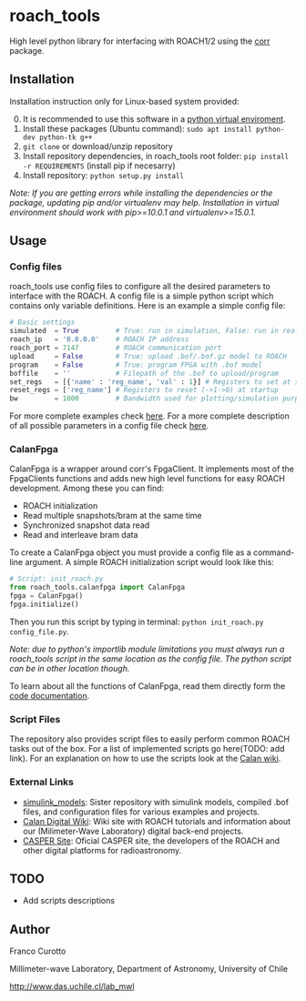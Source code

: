 # roach_tools

High level python library for interfacing with ROACH1/2 using the [corr](https://github.com/ska-sa/corr) package.

## Installation

Installation instruction only for Linux-based system provided:

0. It is recommended to use this software in a [python virtual enviroment](https://virtualenv.pypa.io/en/stable/).
1. Install these packages (Ubuntu command): `sudo apt install python-dev python-tk g++`
2. `git clone` or download/unzip repository
3. Install repository dependencies, in roach_tools root folder: `pip install -r REQUIREMENTS` (install pip if necesarry)
4. Install repository: `python setup.py install`

*Note: If you are getting errors while installing the dependencies or the package, updating pip and/or virtualenv may help. Installation in virtual environment should work with pip>=10.0.1 and virtualenv>=15.0.1.*

## Usage

### Config files

roach_tools use config files to configure all the desired parameters to interface with the ROACH. A config file is a simple python script which contains only variable definitions. Here is an example a simple config file:

```python
# Basic settings
simulated  = True         # True: run in simulation, False: run in real ROACH
roach_ip   = '0.0.0.0'    # ROACH IP address
roach_port = 7147         # ROACH communication port
upload     = False        # True: upload .bof/.bof.gz model to ROACH
program    = False        # True: program FPGA with .bof model
boffile    = ''           # Filepath of the .bof to upload/program
set_regs   = [{'name' : 'reg_name', 'val' : 1}] # Registers to set at startup
reset_regs = ['reg_name'] # Registers to reset (->1->0) at startup
bw         = 1000         # Bandwidth used for plotting/simulation purposes (in MHz)
```
For more complete examples check [here](https://github.com/FrancoCalan/roach_tools/tree/master/examples/config_files). For a more complete description of all possible parameters in a config file check [here](https://github.com/FrancoCalan/roach_tools/wiki/Config-File-Parameters).

### CalanFpga

CalanFpga is a wrapper around corr's FpgaClient. It implements most of the FpgaClients functions and adds new high level functions for easy ROACH development. Among these you can find:

* ROACH initialization
* Read multiple snapshots/bram at the same time
* Synchronized snapshot data read
* Read and interleave bram data

To create a CalanFpga object you must provide a config file as a command-line argument. A simple ROACH initialization script would look like this:

```python
# Script: init_roach.py
from roach_tools.calanfpga import CalanFpga
fpga = CalanFpga()
fpga.initialize()
```

Then you run this script by typing in terminal: `python init_roach.py config_file.py`. 

*Note: due to python's importlib module limitations you must always run a roach_tools script in the same location as the config file. The python script can be in other location though.*

To learn about all the functions of CalanFpga, read them directly form the [code documentation](https://github.com/FrancoCalan/roach_tools/blob/master/src/calanfpga.py).

### Script Files

The repository also provides script files to easily perform common ROACH tasks out of the box. For a list of implemented scripts go here(TODO: add link). For an explanation on how to use the scripts look at the [Calan wiki](https://sites.google.com/site/calandigital/home/tutorials/roach_tools-and-calanfpga).

### External Links
* [simulink_models](https://github.com/FrancoCalan/simulink_models): Sister repository with simulink models, compiled .bof files, and configuration files for various examples and projects.
* [Calan Digital Wiki](https://sites.google.com/site/calandigital/): Wiki site with ROACH tutorials and information about our (Milimeter-Wave Laboratory) digital back-end projects.
* [CASPER Site](https://casper.berkeley.edu/): Oficial CASPER site, the developers of the ROACH and other digital platforms for radioastronomy.

## TODO
* Add scripts descriptions

## Author
Franco Curotto

Millimeter-wave Laboratory, Department of Astronomy, University of Chile

http://www.das.uchile.cl/lab_mwl
